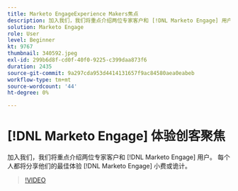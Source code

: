 ```yaml
---
title: Marketo EngageExperience Makers焦点
description: 加入我们，我们将重点介绍两位专家客户和 [!DNL Marketo Engage] 用户。 每个人都将分享他们的最佳体验 [!DNL Marketo Engage] 小费或诡计。
solution: Marketo Engage
role: User
level: Beginner
kt: 9767
thumbnail: 340592.jpeg
exl-id: 299b6d8f-cd0f-40f0-9225-c399daa873f6
duration: 2435
source-git-commit: 9a297cda953d4414131657f9ac84580aea0eabeb
workflow-type: tm+mt
source-wordcount: '44'
ht-degree: 0%

---
```


# [!DNL Marketo Engage] 体验创客聚焦

加入我们，我们将重点介绍两位专家客户和 [!DNL Marketo Engage] 用户。 每个人都将分享他们的最佳体验 [!DNL Marketo Engage] 小费或诡计。

>[!VIDEO](https://video.tv.adobe.com/v/340592/?quality=12&learn=on)

